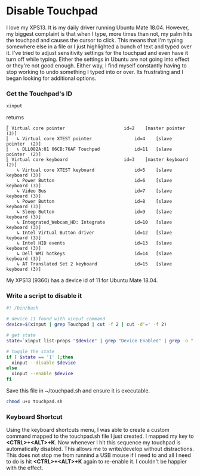 # Disable Touchpad
I love my XPS13.  It is my daily driver running Ubuntu Mate 18.04.  However, my biggest complaint is that when I type, more times than not, my palm hits the touchpad and causes the cursor to click.  This means that I'm typing somewhere else in a file or I just highlighted a bunch of text and typed over it.  I've tried to adjust sensitivity settings for the touchpad and even have it turn off while typing.  Either the settings in Ubuntu are not going into effect or they're not good enough.  Either way, I find myself constantly having to stop working to undo something I typed into or over.  Its frustrating and I began looking for additional options.

### Get the Touchpad's ID

```bash
xinput
```

returns

```
⎡ Virtual core pointer                    	id=2	[master pointer  (3)]
⎜   ↳ Virtual core XTEST pointer              	id=4	[slave  pointer  (2)]
⎜   ↳ DLL082A:01 06CB:76AF Touchpad           	id=11	[slave  pointer  (2)]
⎣ Virtual core keyboard                   	id=3	[master keyboard (2)]
    ↳ Virtual core XTEST keyboard             	id=5	[slave  keyboard (3)]
    ↳ Power Button                            	id=6	[slave  keyboard (3)]
    ↳ Video Bus                               	id=7	[slave  keyboard (3)]
    ↳ Power Button                            	id=8	[slave  keyboard (3)]
    ↳ Sleep Button                            	id=9	[slave  keyboard (3)]
    ↳ Integrated_Webcam_HD: Integrate         	id=10	[slave  keyboard (3)]
    ↳ Intel Virtual Button driver             	id=12	[slave  keyboard (3)]
    ↳ Intel HID events                        	id=13	[slave  keyboard (3)]
    ↳ Dell WMI hotkeys                        	id=14	[slave  keyboard (3)]
    ↳ AT Translated Set 2 keyboard            	id=15	[slave  keyboard (3)]
```

My XPS13 (9360) has a device id of 11 for Ubuntu Mate 18.04.

### Write a script to disable it
```bash
#! /bin/bash

# device 11 found with xinput command
device=$(xinput | grep Touchpad | cut -f 2 | cut -d'=' -f 2)

# get state
state=`xinput list-props "$device" | grep "Device Enabled" | grep -o "[01]$"`

# toggle the state
if [ $state == '1' ];then
  xinput --disable $device
else
  xinput --enable $device
fi
```

Save this file in ~/touchpad.sh and ensure it is executable.
```bash
chmod u+x touchpad.sh
```

### Keyboard Shortcut
Using the keyboard shortcuts menu, I was able to create a custom command mapped to the touchpad.sh file I just created.  I mapped my key to **\<CTRL\>+\<ALT\>+K**.  Now whenever I hit this sequence my touchpad is automatically disabled.  This allows me to write/develop without distractions.  This does not stop me from runnind a USB mouse if I need to and all I need to do is hit **\<CTRL\>+\<ALT\>+K** again to re-enable it.  I couldn't be happier with the effect.
